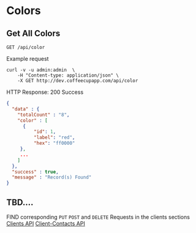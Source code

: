 # Colors

## Get All Colors

`GET /api/color`

Example request

```shell
curl -v -u admin:admin  \
	-H "Content-type: application/json" \
	-X GET http://dev.coffeecupapp.com/api/color
```

HTTP Response: 200 Success

```json
{
  "data" : {
    "totalCount" : "8",
    "color" : [
      {
          "id": 1,
          "label": "red",
          "hex": "ff0000"
     },
     ...
    ]
  },
  "success" : true,
  "message" : "Record(s) Found"
}
```


## TBD....
FIND corresponding `PUT` `POST` and `DELETE` Requests in the clients sections
 [Clients API](http://git.reppa.net/coffeecup/api_docs/blob/master/Sections/Clients.md)
 [Client-Contacts API](http://git.reppa.net/coffeecup/api_docs/blob/master/Sections/Clients%20Contacts.md)